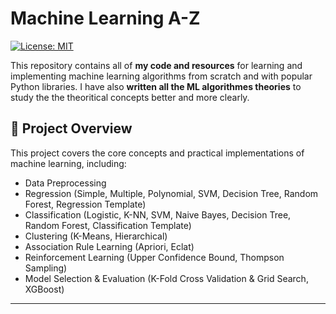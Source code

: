 # Machine Learning A-Z

[![License: MIT](https://img.shields.io/badge/License-MIT-yellow.svg)](https://opensource.org/licenses/MIT)

This repository contains all of **my code and resources** for learning and implementing machine learning algorithms from scratch and with popular Python libraries.
I have also **written all the ML algorithmes theories** to study the the theoritical concepts better and more clearly.

## 📌 Project Overview

This project covers the core concepts and practical implementations of machine learning, including:

- Data Preprocessing
- Regression (Simple, Multiple, Polynomial, SVM, Decision Tree, Random Forest, Regression Template)
- Classification (Logistic, K-NN, SVM, Naive Bayes, Decision Tree, Random Forest, Classification Template)
- Clustering (K-Means, Hierarchical)
- Association Rule Learning (Apriori, Eclat)
- Reinforcement Learning (Upper Confidence Bound, Thompson Sampling)
- Model Selection & Evaluation (K-Fold Cross Validation & Grid Search, XGBoost)

---


